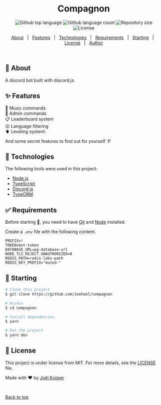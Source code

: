 <h1 align="center">Compagnon</h1>

<p align="center">
  <img alt="Github top language" src="https://img.shields.io/github/languages/top/Joehoel/compagnon?color=FFC600">

  <img alt="Github language count" src="https://img.shields.io/github/languages/count/Joehoel/compagnon?color=FFC600">

  <img alt="Repository size" src="https://img.shields.io/github/repo-size/Joehoel/compagnon?color=FFC600">

  <img alt="License" src="https://img.shields.io/github/license/Joehoel/compagnon?color=FFC600">

  <!-- <img alt="Github issues" src="https://img.shields.io/github/issues/Joehoel/compagnon?color=FFC600" /> -->

  <!-- <img alt="Github forks" src="https://img.shields.io/github/forks/Joehoel/compagnon?color=FFC600" /> -->

  <!-- <img alt="Github stars" src="https://img.shields.io/github/stars/Joehoel/compagnon?color=FFC600" /> -->
</p>

<!-- Status -->

<!-- <h4 align="center">
	🚧  Compagnon 🚀 Under construction...  🚧
</h4>

<hr> -->

<p align="center">
  <a href="#dart-about">About</a> &#xa0; | &#xa0;
  <a href="#sparkles-features">Features</a> &#xa0; | &#xa0;
  <a href="#rocket-technologies">Technologies</a> &#xa0; | &#xa0;
  <a href="#white_check_mark-requirements">Requirements</a> &#xa0; | &#xa0;
  <a href="#checkered_flag-starting">Starting</a> &#xa0; | &#xa0;
  <a href="#memo-license">License</a> &#xa0; | &#xa0;
  <a href="https://github.com/Joehoel" target="_blank">Author</a>
</p>

<br>

## :dart: About

A discord bot built with discord.js

## :sparkles: Features

:musical_note: Music commands\
:tophat: Admin commands\
:clipboard: Leaderboard system\
:open_mouth: Language filtering\
:arrow_up: Leveling system\

And some secret features to find out for yourself :P

## :rocket: Technologies

The following tools were used in this project:

- [Node.js](https://nodejs.org/en/)
- [TypeScript](https://www.typescriptlang.org/)
- [Discord.js](https://discord.js.org/#/)
- [TypeORM](https://typeorm.io/#/)

## :white_check_mark: Requirements

Before starting :checkered_flag:, you need to have [Git](https://git-scm.com) and [Node](https://nodejs.org/en/) installed.

Create a `.env` file with the following content.

```env
PREFIX=!
TOKEN=bot-token
DATABASE_URL=pg-database-url
NODE_TLS_REJECT_UNAUTHORIZED=0
REDIS_PATH=redis-labs-path
REDIS_KEY_PREFIX="muted-"
```

## :checkered_flag: Starting

```bash
# Clone this project
$ git clone https://github.com/Joehoel/compagnon

# Access
$ cd compagnon

# Install dependencies
$ yarn

# Run the project
$ yarn dev
```

## :memo: License

This project is under license from MIT. For more details, see the [LICENSE](LICENSE) file.

Made with :heart: by <a href="https://github.com/Joehoel" target="_blank">Joël Kuijper</a>

&#xa0;

<a href="#top">Back to top</a>

